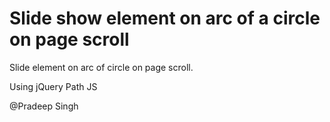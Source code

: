 # Slide show element on arc of a circle on page scroll
Slide element on arc of circle on page scroll.

Using jQuery Path JS


@Pradeep Singh
